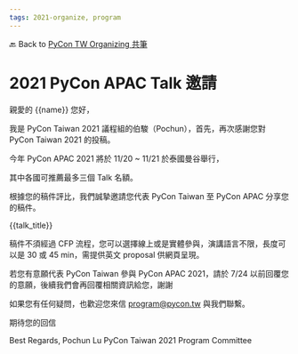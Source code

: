 ```yaml
---
tags: 2021-organize, program
---
```


🔙 Back to [PyCon TW Organizing 共筆](https://hackmd.io/@pycontw/SyG5_GrED/https%3A%2F%2Fhackmd.io%2F%40pycontw%2FByi2hyM9w)


# 2021 PyCon APAC Talk 邀請


親愛的 {{name}} 您好，

我是 PyCon Taiwan 2021 議程組的伯駿（Pochun），首先，再次感謝您對 PyCon Taiwan 2021 的投稿。


今年 PyCon APAC 2021 將於 11/20 ~ 11/21 於泰國曼谷舉行，

其中各國可推薦最多三個 Talk 名額。

根據您的稿件評比，我們誠摯邀請您代表 PyCon Taiwan 至 PyCon APAC 分享您的稿件。

{{talk_title}}

稿件不須經過 CFP 流程，您可以選擇線上或是實體參與，演講語言不限，長度可以是 30 或 45 min，需提供英文 proposal 供網頁呈現。

若您有意願代表 PyCon Taiwan 參與 PyCon APAC 2021，請於 7/24 以前回覆您的意願，後續我們會再回覆相關資訊給您，謝謝

如果您有任何疑問，也歡迎您來信 program@pycon.tw 與我們聯繫。

期待您的回信

Best Regards,
Pochun Lu
PyCon Taiwan 2021 Program Committee